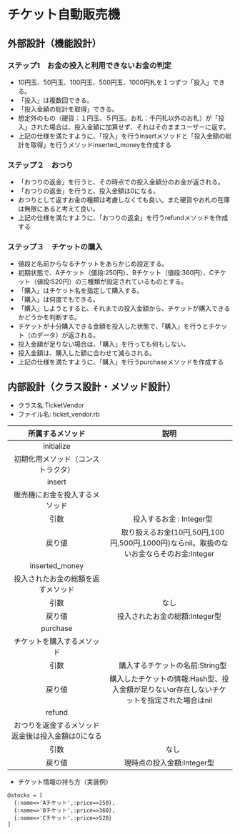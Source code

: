 # チケット自動販売機

## 外部設計（機能設計）

### ステップ1　お金の投入と利用できないお金の判定
* 10円玉、50円玉、100円玉、500円玉、1000円札を１つずつ「投入」できる。
* 「投入」は複数回できる。
* 「投入金額の総計を取得」できる。
* 想定外のもの（硬貨：１円玉、５円玉。お札：千円札以外のお札）が「投入」された場合は、投入金額に加算せず、それはそのままユーザーに返す。
* 上記の仕様を満たすように、「投入」を行うinsertメソッドと「投入金額の総計を取得」を行うメソッドinserted_moneyを作成する

### ステップ２　おつり

* 「おつりの返金」を行うと、その時点での投入金額分のお金が返される。
* 「おつりの返金」を行うと、投入金額は0になる。
* おつりとして返すお金の種類は考慮しなくても良い。また硬貨やお札の在庫は無限にあると考えて良い。
* 上記の仕様を満たすように、「おつりの返金」を行うrefundメソッドを作成する


### ステップ３　チケットの購入

* 値段と名前からなるチケットをあらかじめ設定する。
* 初期状態で、Aチケット（値段:250円）、Bチケット（値段:360円）、Cチケット（値段:520円）の三種類が設定されているものとする。
* 「購入」はチケット名を指定して購入する。
* 「購入」は何度でもできる。
* 「購入」しようとすると、それまでの投入金額から、チケットが購入できるかどうかを判断する。
* チケットが十分購入できる金額を投入した状態で、「購入」を行うとチケット（のデータ）が返される。
* 投入金額が足りない場合は、「購入」を行っても何もしない。
* 投入金額は、購入した額に合わせて減らされる。
* 上記の仕様を満たすように、「購入」を行うpurchaseメソッドを作成する


## 内部設計（クラス設計・メソッド設計）

* クラス名:TicketVendor
* ファイル名: ticket_vendor.rb

| 所属するメソッド | 説明 |
|:----------------------------:|:-----------:|
| initialize |
| 初期化用メソッド（コンストラクタ）|
| insert |
| 販売機にお金を投入するメソッド   |
| 引数　|　投入するお金 : Integer型 |
| 戻り値 |　取り扱えるお金(10円,50円,100円,500円,1000円)ならnil。取扱のないお金ならそのお金:Integer |
| inserted_money |
| 投入されたお金の総額を返すメソッド |
| 引数 | なし |
| 戻り値 | 投入されたお金の総額:Integer型 |
|  purchase |
| チケットを購入するメソッド |
| 引数　|　購入するチケットの名前:String型 |
| 戻り値 |  購入したチケットの情報:Hash型、投入金額が足りないor存在しないチケットを指定された場合はnil |
| refund |
| おつりを返金するメソッド 返金後は投入金額は0になる |
| 引数　|　なし |
| 戻り値 |  現時点の投入金額:Integer型 |

* チケット情報の持ち方（実装例）

```
@stocks = [
  {:name=>'Aチケット',:price=>250},
  {:name=>'Bチケット',:price=>360},
  {:name=>'Cチケット',:price=>520}
]
```
